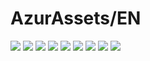 # AzurAssets/EN
![](https://img.shields.io/badge/EN-8.2.418-blue?style=flat-square)
![](https://img.shields.io/badge/CV-598-blue?style=flat-square)
![](https://img.shields.io/badge/L2D-667-blue?style=flat-square)
![](https://img.shields.io/badge/PIC-22-blue?style=flat-square)
![](https://img.shields.io/badge/BGM-22-blue?style=flat-square)
![](https://img.shields.io/badge/CIPHER-50-blue?style=flat-square)
![](https://img.shields.io/badge/MANGA-71-blue?style=flat-square)
![](https://img.shields.io/badge/PAINTING-251-blue?style=flat-square)
![](https://img.shields.io/badge/DORM-89-blue?style=flat-square)